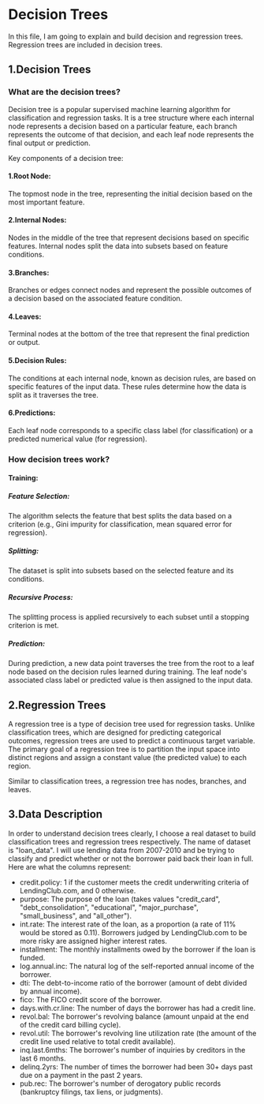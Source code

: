 Decision Trees
=============================
In this file, I am going to explain and build decision and regression trees.
Regression trees are included in decision trees.

1.Decision Trees
--------------
### What are the decision trees?
Decision tree is a popular supervised machine learning algorithm for classification and regression tasks. It is a tree structure where each internal node represents a decision based on a particular feature, each branch represents the outcome of that decision, and each leaf node represents the final output or prediction.

Key components of a decision tree:
#### 1.Root Node:
The topmost node in the tree, representing the initial decision based on the most important feature. 
#### 2.Internal Nodes:
Nodes in the middle of the tree that represent decisions based on specific features. Internal nodes split the data into subsets based on feature conditions.
#### 3.Branches:
Branches or edges connect nodes and represent the possible outcomes of a decision based on the associated feature condition.
#### 4.Leaves:
Terminal nodes at the bottom of the tree that represent the final prediction or output.
#### 5.Decision Rules:
The conditions at each internal node, known as decision rules, are based on specific features of the input data. These rules determine how the data is split as it traverses the tree.
#### 6.Predictions:
Each leaf node corresponds to a specific class label (for classification) or a predicted numerical value (for regression).
### How decision trees work?
#### Training:
##### Feature Selection: 
The algorithm selects the feature that best splits the data based on a criterion (e.g., Gini impurity for classification, mean squared error for regression).
##### Splitting: 
The dataset is split into subsets based on the selected feature and its conditions.
##### Recursive Process: 
The splitting process is applied recursively to each subset until a stopping criterion is met.
##### Prediction:
During prediction, a new data point traverses the tree from the root to a leaf node based on the decision rules learned during training. The leaf node's associated class label or predicted value is then assigned to the input data.

2.Regression Trees
------------------
A regression tree is a type of decision tree used for regression tasks. Unlike classification trees, which are designed for predicting categorical outcomes, regression trees are used to predict a continuous target variable. The primary goal of a regression tree is to partition the input space into distinct regions and assign a constant value (the predicted value) to each region.

Similar to classification trees, a regression tree has nodes, branches, and leaves.

3.Data Description
------------------
In order to understand decision trees clearly, I choose a real dataset to build classification trees and regression trees respectively. 
The name of dataset is "loan_data". I will use lending data from 2007-2010 and be trying to classify and predict whether or not the borrower paid back their loan in full.
Here are what the columns represent:
* credit.policy: 1 if the customer meets the credit underwriting criteria of LendingClub.com, and 0 otherwise.
* purpose: The purpose of the loan (takes values "credit_card", "debt_consolidation", "educational", "major_purchase", "small_business", and "all_other").
* int.rate: The interest rate of the loan, as a proportion (a rate of 11% would be stored as 0.11). Borrowers judged by LendingClub.com to be more risky are assigned higher interest rates.
* installment: The monthly installments owed by the borrower if the loan is funded.
* log.annual.inc: The natural log of the self-reported annual income of the borrower.
* dti: The debt-to-income ratio of the borrower (amount of debt divided by annual income).
* fico: The FICO credit score of the borrower.
* days.with.cr.line: The number of days the borrower has had a credit line.
* revol.bal: The borrower's revolving balance (amount unpaid at the end of the credit card billing cycle).
* revol.util: The borrower's revolving line utilization rate (the amount of the credit line used relative to total credit available).
* inq.last.6mths: The borrower's number of inquiries by creditors in the last 6 months.
* delinq.2yrs: The number of times the borrower had been 30+ days past due on a payment in the past 2 years.
* pub.rec: The borrower's number of derogatory public records (bankruptcy filings, tax liens, or judgments).
